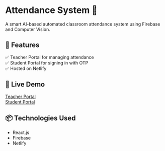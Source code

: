 # Attendance System 🚀
A smart AI-based automated classroom attendance system using Firebase and Computer Vision.

## 🌟 Features
✅ Teacher Portal for managing attendance  
✅ Student Portal for signing in with OTP  
✅ Hosted on Netlify  

## 🔗 Live Demo
[Teacher Portal](your-netlify-link-here)  
[Student Portal](your-netlify-link-here)

## 📦 Technologies Used
- React.js
- Firebase
- Netlify
